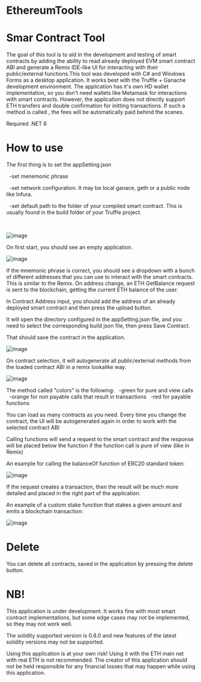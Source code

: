 # EthereumTools

# Smar Contract Tool

The goal of this tool is to aid in the development and testing of smart contracts by adding the ability to read already deployed EVM smart contract ABI and generate a Remix IDE-like UI for interacting with their public/external functions.This tool was developed with C# and Windows Forms as a desktop application. It works best with the Truffle + Ganache development environment. The application has it's own HD wallet implementation, so you don't need wallets like Metamask for interactions with smart contracts. However, the application does not directly support ETH transfers and double confirmation for initting transactions. If such a method is called , the fees will be automatically paid behind the scenes. 

Required .NET 6

# How to use

The first thing is to set the appSetting.json 

  -set menemonic phrase

  -set network configuration. It may be local ganace, geth or a public node like Infura.

  -set default path to the folder of your compiled smart contract. This is usually found in the build folder of your Truffle project.

  

![image](https://user-images.githubusercontent.com/17022129/160575365-dfabea91-1798-4ba8-aa06-974fd4ec2c2c.png)


On first start, you should see an empty application.

![image](https://user-images.githubusercontent.com/17022129/160570783-2bb2b8f6-fa47-4858-be74-44b76e61b089.png)

If the mnemonic phrase is correct, you should see a dropdown with a bunch of different addresses that you can use to interact with the smart contracts. This is similar to the Remix. On address change, an ETH GetBalance request is sent to the blockchain, getting the current ETH balance of the user.

In Contract Address input, you should add the address of an already deployed smart contract and then press the upload button.

It will open the directory configured in the appSetting.json file, and you need to select the corresponding build json file, then press Save Contract.

That should save the contract in the application.

![image](https://user-images.githubusercontent.com/17022129/160571961-6fc19196-18b7-42d0-a48e-ea340c9e42db.png)

On contract selection, it will autogenerate all public/external methods from the loaded contract ABI in a remix lookalike way.

![image](https://user-images.githubusercontent.com/17022129/160572296-b5848dfc-711f-4d9d-887e-8e0e709d42c1.png)

The method called "colors" is the following:
  -green for pure and view calls
  -orange for non payable calls that result in transactions
  -red for payable functions
  
You can load as many contracts as you need. Every time you change the contract, the UI will be autogenerated again in order to work with the selected contract ABI

Calling functions will send a request to the smart contract and the response will be placed below the function if the function call is pure of view (like in Remix)

An example for calling the balanceOf function of ERC20 standard token: 

![image](https://user-images.githubusercontent.com/17022129/160580228-b4e15b20-dfd0-479c-ad76-018d560600a4.png)

If the request creates a transaction, then the result will be much more detailed and placed in the right part of the application.

An example of a custom stake function that stakes a given amount and emits a blockchain transaction:

![image](https://user-images.githubusercontent.com/17022129/160579218-c2afc441-ac97-48d8-9ea8-183fe33aea31.png)

# Delete

You can delete all contracts, saved in the application by pressing the delete button.

# NB!

This application is under development. It works fine with most smart contract implementations, but some edge cases may not be implemented, so they may not work well.

The solidity supported version is 0.8.0 and new features of the latest solidity versions may not be supported.

Using this application is at your own risk! Using it with the ETH main net with real ETH is not recommended. The creator of this application should not be held responsible for any financial losses that may happen while using this application.
